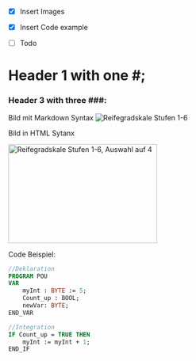 - [x] Insert Images
- [x] Insert Code example
- [ ] Todo


# Header 1 with one #;
### Header 3 with three ###:

Bild mit Markdown Syntax 
![Reifegradskale Stufen 1-6](https://github.com/user-attachments/assets/507a7fa3-8b7b-4ec1-8d09-6a41cdb905e0)

Bild in HTML Sytanx

<img width="300" height="200" alt="Reifegradskale Stufen 1-6, Auswahl auf 4" src="https://github.com/user-attachments/assets/6b628874-01c1-43e6-b008-a9b913ef66d6" />


Code Beispiel:
``` pascal
//Deklaration
PROGRAM POU
VAR
	myInt : BYTE := 5;
	Count_up : BOOL;
	newVar: BYTE;
END_VAR

//Integration
IF Count_up = TRUE THEN
	myInt := myInt + 1;
END_IF
```


